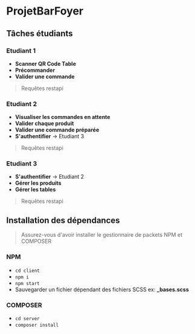 # ProjetBarFoyer

## Tâches étudiants

### Etudiant 1

- **Scanner QR Code Table**
- **Précommander**
- **Valider une commande**

> Requêtes restapi

### Etudiant 2

- **Visualiser les commandes en attente**
- **Valider chaque produit**
- **Valider une commande préparée**
- **S'authentifier** -> Etudiant 3

> Requêtes restapi

### Etudiant 3

- **S'authentifier** -> Etudiant 2
- **Gérer les produits**
- **Gérer les tables**

> Requêtes restapi


## Installation des dépendances

> Assurez-vous d'avoir installer le gestionnaire de packets NPM et COMPOSER

### NPM

- `cd client`
- `npm i`
- `npm start`
- Sauvegarder un fichier dépendant des fichiers SCSS ex: **_bases.scss**

### COMPOSER

- `cd server`
- `composer install`

